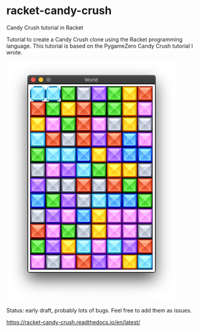 # racket-candy-crush

Candy Crush tutorial in Racket

Tutorial to create a Candy Crush clone using the Racket programming language. 
This tutorial is based on the PygameZero Candy Crush tutorial I wrote.

![Candy Crush in Racket](doc/images/racket-candy-crush.png)

Status: early draft, probably lots of bugs. Feel free to add them as issues. 

https://racket-candy-crush.readthedocs.io/en/latest/
